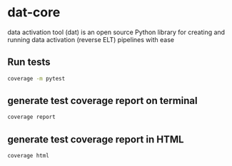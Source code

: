 # dat-core
data activation tool (dat) is an open source Python library for creating and running data activation (reverse ELT) pipelines with ease

## Run tests
```bash
coverage -m pytest
```

## generate test coverage report on terminal
```bash
coverage report
```

## generate test coverage report in HTML
```bash
coverage html
```